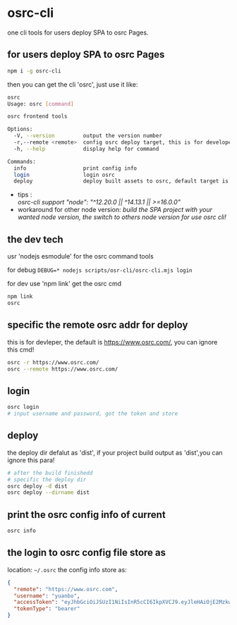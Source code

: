 # osrc-cli
one cli tools for users deploy SPA to osrc Pages.
## for users deploy SPA to osrc Pages
```bash
npm i -g osrc-cli
```
then you can get the cli 'osrc', just use it like:
```bash
osrc
Usage: osrc [command]

osrc frontend tools

Options:
  -V, --version         output the version number
  -r,--remote <remote>  config osrc deploy target, this is for developer of osrc,defalut is https://www.osrc.com,
  -h, --help            display help for command

Commands:
  info                  print config info
  login                 login osrc
  deploy                deploy built assets to osrc, default target is dist
```
- tips :  
*osrc-cli support "node": "^12.20.0 || ^14.13.1 || >=16.0.0"*
- workaround for other node version: 
*build the SPA project with your wanted node version, the switch to others node version for use osrc cli!*
## the dev tech

usr 'nodejs esmodule' for the osrc command tools

for debug
`DEBUG=* nodejs scripts/osr-cli/osrc-cli.mjs login`

for dev use 'npm link' get the osrc cmd
```bash
npm link
osrc
```
## specific the remote osrc addr for deploy
this is for devleper, the default is https://www.osrc.com/, you can ignore this cmd!
```bash
osrc -r https://www.osrc.com/
osrc --remote https://www.osrc.com/
```

## login

```bash
osrc login
# input username and password, got the token and store
``` 

## deploy
the deploy dir defalut as 'dist', if your project build output as 'dist',you can ignore this para!
```bash
# after the build finishedd
# specific the deploy dir
osrc deploy -d dist
osrc deploy --dirname dist
```

##  print the osrc config info of current
```bash
osrc info
```

## the login to osrc config file store as

location: `~/.osrc`
the config info store as:
```json
{
  "remote": "https://www.osrc.com",
  "username": "yuanbo",
  "accessToken": "eyJhbGciOiJSUzI1NiIsInR5cCI6IkpXVCJ9.eyJleHAiOjE2MzkwNzU3NjEsInVzZXJfbmFtZSI6Inl1YW5ibyIsImF1dGhvcml0aWVzIjpbInVzZXIiXSwianRpIjoiNVZNNVNSRzNoanRaX19YUVlFMzllQ3RRREowIiwiY2xpZW50X2lkIjoibWFwbGVjbG91ZHkiLCJzY29wZSI6WyJyZWFkIiwid3JpdGUiXX0.jMJI8wyZhr-OEBvFdtyHPTW9bxJZjxFehSpEvqmn_Zi3kyIkvoFcwtToFz7w6M9q4ECFBuGXuo8YlLehILmfcQXM-cOP4tzpo9as8_1Jot4JD5FXQqbd3pRTEcxUKhK4QgJ7p8JKsEbjaHQDzN_9RkxjkLEW-yDpYks0DCk80Rdlo__UvQkgLaXMFAruULsxvYxTn7YvkLDG_xs4MLDv0sO9Y73Hotl1z_qjUm-yOjOus4CkjGh9XYYyL9ZTeuQ1YQFeWY-BYjT_tSjCR85SiRZZsf5Ozc9FiJCo2yX9b7JjaTlrRa_AHIOmZnXRVLUoSWvKew5hzL0M2n5aqipzsQ",
  "tokenType": "bearer"
}
```
